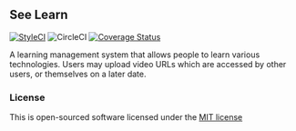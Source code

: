 ## See Learn

[![StyleCI](https://styleci.io/repos/46489764/shield)](https://styleci.io/repos/46489764)
![CircleCI](https://travis-ci.org/andela-bmosigisi/see-learn.svg?branch=develop)
[![Coverage Status](https://coveralls.io/repos/andela-bmosigisi/see-learn/badge.svg?branch=feature%2Fcoveralls&service=github)](https://coveralls.io/github/andela-bmosigisi/see-learn?branch=feature%2Fcoveralls)

A learning management system that allows people to learn various technologies. Users may upload video URLs which are accessed by other users, or themselves on a later date.

### License

This is open-sourced software licensed under the [MIT license](http://opensource.org/licenses/MIT)
